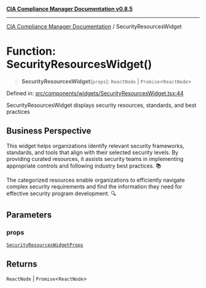 [**CIA Compliance Manager Documentation v0.8.5**](../README.md)

***

[CIA Compliance Manager Documentation](../globals.md) / SecurityResourcesWidget

# Function: SecurityResourcesWidget()

> **SecurityResourcesWidget**(`props`): `ReactNode` \| `Promise`\<`ReactNode`\>

Defined in: [src/components/widgets/SecurityResourcesWidget.tsx:44](https://github.com/Hack23/cia-compliance-manager/blob/eca22610f41e5f6b6c0cece88769b1ffbe9db4bd/src/components/widgets/SecurityResourcesWidget.tsx#L44)

SecurityResourcesWidget displays security resources, standards, and best practices

## Business Perspective

This widget helps organizations identify relevant security frameworks,
standards, and tools that align with their selected security levels.
By providing curated resources, it assists security teams in implementing
appropriate controls and following industry best practices. 📚

The categorized resources enable organizations to efficiently navigate
complex security requirements and find the information they need for
effective security program development. 🔍

## Parameters

### props

[`SecurityResourcesWidgetProps`](../interfaces/SecurityResourcesWidgetProps.md)

## Returns

`ReactNode` \| `Promise`\<`ReactNode`\>
